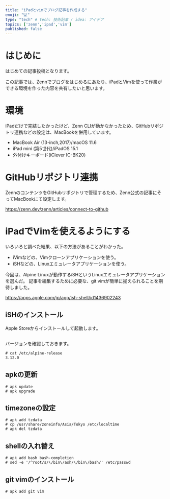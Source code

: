 ```yaml
---
title: "iPadとvimでブログ記事を作成する"
emoji: "💻"
type: "tech" # tech: 技術記事 / idea: アイデア
topics: ['zenn','ipad','vim']
published: false
---
```

# はじめに

はじめての記事投稿となります。

この記事では、Zennでブログをはじめるにあたり、iPadとVimを使って作業ができる環境を作った内容を共有したいと思います。

# 環境

iPadだけで完結したかったけど、Zenn CLIが動かなかったため、GitHubリポジトリ連携などの設定は、MacBookを併用しています。

- MacBook Air (13-inch,2017)/macOS 11.6
- iPad mini (第5世代)/iPadOS 15.1
- 外付けキーボード(iClever IC-BK20)

# GitHubリポジトリ連携

ZennのコンテンツをGitHubリポジトリで管理するため、Zenn公式の記事にそってMacBookにて設定します。

https://zenn.dev/zenn/articles/connect-to-github

# iPadでVimを使えるようにする

いろいろと調べた結果、以下の方法があることがわかった。

- iVimなどの、Vimクローンアプリケーションを使う。
- iSHなどの、Linuxエミュレータアプリケーションを使う。

今回は、Alpine Linuxが動作するiSHというLinuxエミュレータアプリケーションを選んだ。
記事を編集するために必要な、git vimが簡単に揃えられることを期待しました。

https://apps.apple.com/jp/app/ish-shell/id1436902243

## iSHのインストール

Apple Storeからインストールして起動します。

![]()

バージョンを確認しておきます。

```
# cat /etc/alpine-release                                                              
3.12.0
```

## apkの更新

```
# apk update
# apk upgrade
```

## timezoneの設定

```
# apk add tzdata
# cp /usr/share/zoneinfo/Asia/Tokyo /etc/localtime
# apk del tzdata
```

## shellの入れ替え

```
# apk add bash bash-completion
# sed -e '/^root/s/\/bin\/ash/\/bin\/bash/' /etc/passwd
```

## git vimのインストール

```
# apk add git vim
```


